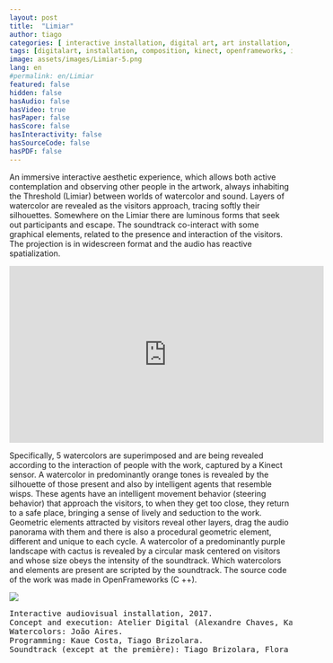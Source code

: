```yaml
---
layout: post
title:  "Limiar"
author: tiago
categories: [ interactive installation, digital art, art installation, music composition, audio design, steering behaviours, agent intelligence, kinect, hci ]
tags: [digitalart, installation, composition, kinect, openframeworks, ia, hci ]
image: assets/images/Limiar-5.png
lang: en
#permalink: en/Limiar
featured: false
hidden: false
hasAudio: false
hasVideo: true
hasPaper: false
hasScore: false
hasInteractivity: false
hasSourceCode: false
hasPDF: false
---
```


An immersive interactive aesthetic experience, which allows both active contemplation and observing other people in the artwork, always inhabiting the Threshold (Limiar) between worlds of watercolor and sound. Layers of watercolor are revealed as the visitors approach, tracing softly their silhouettes. Somewhere on the Limiar there are luminous forms that seek out participants and escape. The soundtrack co-interact with some graphical elements, related to the presence and interaction of the visitors. The projection is in widescreen format and the audio has reactive spatialization.

<div align="center">
<iframe width="560" height="315" src="https://www.youtube.com/embed/8agYaiZfaGc" frameborder="0" allow="accelerometer; autoplay; clipboard-write; encrypted-media; gyroscope; picture-in-picture" allowfullscreen></iframe>
</div>

Specifically, 5 watercolors are superimposed and are being revealed according to the interaction of people with the work, captured by a Kinect sensor. A watercolor in predominantly orange tones is revealed by the silhouette of those present and also by intelligent agents that resemble wisps. These agents have an intelligent movement behavior (steering behavior) that approach the visitors, to when they get too close, they return to a safe place, bringing a sense of lively and seduction to the work. Geometric elements attracted by visitors reveal other layers, drag the audio panorama with them and there is also a procedural geometric element, different and unique to each cycle. A watercolor of a predominantly purple landscape with cactus is revealed by a circular mask centered on visitors and whose size obeys the intensity of the soundtrack. Which watercolors and elements are present are scripted by the soundtrack. The source code of the work was made in OpenFrameworks (C ++).

<img src="{{ site.baseurl }}/assets/images/Limiar-0.png" class="center">

<pre>
Interactive audiovisual installation, 2017.
Concept and execution: Atelier Digital (Alexandre Chaves, Kaue Costa, João Aires, Tiago Brizolara).
Watercolors: João Aires.
Programming: Kaue Costa, Tiago Brizolara.
Soundtrack (except at the première): Tiago Brizolara, Flora Holderbaum.
</pre>

<!-- <img src="{{ site.baseurl }}/assets/images/Limiar-3.jpg"> -->
